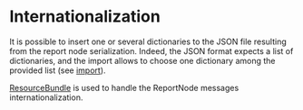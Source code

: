 # Internationalization

It is possible to insert one or several dictionaries to the JSON file resulting from the report node serialization.
Indeed, the JSON format expects a list of dictionaries, and the import allows to choose one dictionary among the provided list (see [import](../../user/configuration/import-export-parameters-default-value.md#import-export-parameters-default-value)).

[ResourceBundle](https://docs.oracle.com/javase/8/docs/api/java/util/ResourceBundle.html) is used to handle the ReportNode messages internationalization.

